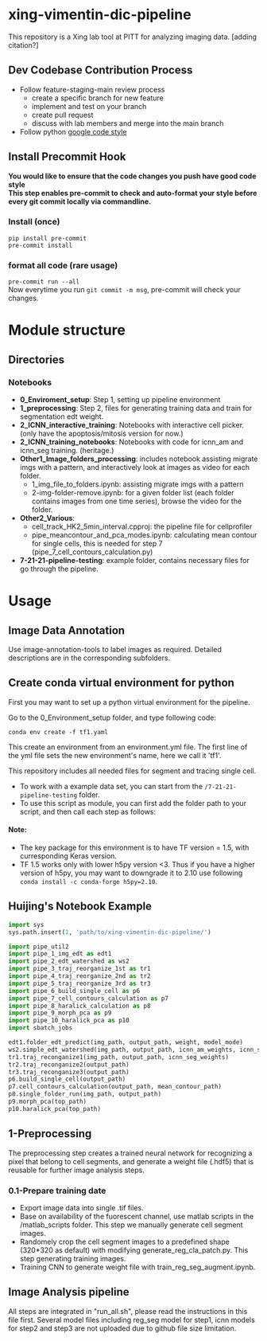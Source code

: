 # xing-vimentin-dic-pipeline

This repository is a Xing lab tool at PITT for analyzing imaging data. [adding citation?]


## Dev Codebase Contribution Process
- Follow feature-staging-main review process
    - create a specific branch for new feature
    - implement and test on your branch
    - create pull request
    - discuss with lab members and merge into the main branch
- Follow python [google code style](https://google.github.io/styleguide/pyguide.html)


## Install Precommit Hook  
**You would like to ensure that the code changes you push have good code style**  
**This step enables pre-commit to check and auto-format your style before every git commit locally via commandline.**
### Install (once)  
`pip install pre-commit`  
`pre-commit install`  
### format all code (rare usage)  
`pre-commit run --all`  
Now everytime you run `git commit -m msg`, pre-commit will check your changes.


# Module structure
## Directories


### Notebooks
- **0_Enviroment_setup**: Step 1, setting up pipeline environment
- **1_preprocessing**: Step 2, files for generating training data and train for segmentation edt weight. 
- **2_ICNN_interactive_training**: Notebooks with interactive cell picker. (only have the apoptosis/mitosis version for now.)
- **2_ICNN_training_notebooks**: Notebooks with code for icnn_am and icnn_seg training. (heritage.)
- **Other1_Image_folders_processing**: includes notebook assisting migrate imgs with a pattern, and interactively look at images as video for each folder.
    - 1_img_file_to_folders.ipynb: assisting migrate imgs with a pattern
    - 2-img-folder-remove.ipynb: for a given folder list (each folder contains images from one time series), browse the video for the folder.  
- **Other2_Various**:
    - cell_track_HK2_5min_interval.cpproj: the pipeline file for cellprofiler
    - pipe_meancontour_and_pca_modes.ipynb: calculating mean contour for single cells, this is needed for step 7 (pipe_7_cell_contours_calculation.py)
- **7-21-21-pipeline-testing**: example folder, contains necessary files for go through the pipeline. 

# Usage  
## Image Data Annotation  
Use image-annotation-tools to label images as required. Detailed descriptions are in the corresponding subfolders.  
  
## Create conda virtual environment for python

First you may want to set up a python virtual environment for the pipeline.

Go to the 0_Environment_setup folder, and type following code:

`conda env create -f tf1.yaml`

This create an environment from an environment.yml file. The first line of the yml file sets the new environment's name, here we call it 'tf1'.


This repository includes all needed files for segment and tracing single cell. 
- To work with a example data set, you can start from the `/7-21-21-pipeline-testing` folder. 
- To use this script as module, you can first add the folder path to your script, and then call each step as follows:

#### Note:
- The key package for this environment is to have TF version = 1.5, with curresponding Keras version. 
- TF 1.5 works only with lower h5py version <3. Thus if you have a higher version of h5py, you may want to downgrade it to 2.10 use following `conda install -c conda-forge h5py=2.10`.

## Huijing's Notebook Example
```python
import sys
sys.path.insert(1, 'path/to/xing-vimentin-dic-pipeline/')

import pipe_util2
import pipe_1_img_edt as edt1
import pipe_2_edt_watershed as ws2
import pipe_3_traj_reorganize_1st as tr1
import pipe_4_traj_reorganize_2nd as tr2
import pipe_5_traj_reorganize_3rd as tr3
import pipe_6_build_single_cell as p6
import pipe_7_cell_contours_calculation as p7
import pipe_8_haralick_calculation as p8
import pipe_9_morph_pca as p9
import pipe_10_haralick_pca as p10
import sbatch_jobs

edt1.folder_edt_predict(img_path, output_path, weight, model_mode)
ws2.simple_edt_watershed(img_path, output_path, icnn_am_weights, icnn_seg_weights, small_obj_thres = 10)
tr1.traj_reconganize1(img_path, output_path, icnn_seg_weights)
tr2.traj_reconganize2(output_path)
tr3.traj_reconganize3(output_path)
p6.build_single_cell(output_path)
p7.cell_contours_calculation(output_path, mean_contour_path)
p8.single_folder_run(img_path, output_path)
p9.morph_pca(top_path)
p10.haralick_pca(top_path)
```


## 1-Preprocessing

The preprocessing step creates a trained neural network for recognizing a pixel that belong to cell segments, and generate a weight file (.hdf5) that is reusable for further image analysis steps.

### 0.1-Prepare training date
- Export image data into single .tif files.
- Base on availability of the fuorescent channel, use matlab scripts in the /matlab_scripts folder. This step we manually generate cell segment images.
- Randomely crop the cell segment images to a predefined shape (320*320 as default) with modifying generate_reg_cla_patch.py. This step generating training images.
- Training CNN to generate weight file with train_reg_seg_augment.ipynb.

## Image Analysis pipeline
All steps are integrated in "run_all.sh", please read the instructions in this file first. Several model files including reg_seg model for step1, icnn models for step2 and step3 are not uploaded due to github file size limitation.
